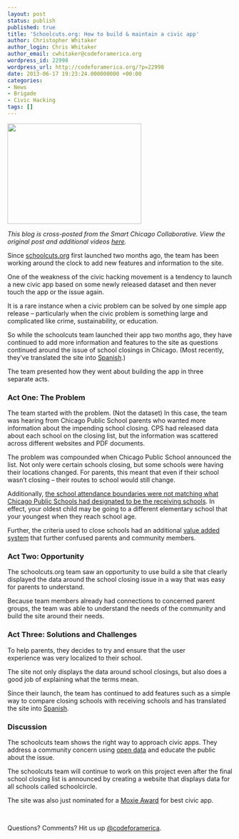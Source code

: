 ```yaml
---
layout: post
status: publish
published: true
title: 'Schoolcuts.org: How to build & maintain a civic app'
author: Christopher Whitaker
author_login: Chris Whitaker
author_email: cwhitaker@codeforamerica.org
wordpress_id: 22998
wordpress_url: http://codeforamerica.org/?p=22998
date: 2013-06-17 19:23:24.000000000 +00:00
categories:
- News
- Brigade
- Civic Hacking
tags: []
---
```

<a href="http://codeforamerica.org/wp-content/uploads/2013/06/8677168576_a44e83fb8f_z1.jpg"><img class="alignleft size-medium wp-image-22999" title="8677168576_a44e83fb8f_z" src="http://codeforamerica.org/wp-content/uploads/2013/06/8677168576_a44e83fb8f_z1-300x225.jpg" alt="" width="300" height="225" /></a>

<em>This blog is cross-posted from the Smart Chicago Collaborative. View the original post and additional videos <a href="http://www.smartchicagocollaborative.org/the-schoolcuts-org-teams-school-us-on-how-to-build-a-civic-app-even-after-launch/">here</a>.</em>

Since <a href="http://www.smartchicagocollaborative.org/the-schoolcuts-org-teams-school-us-on-how-to-build-a-civic-app-even-after-launch/%3Ca%20href=%22http://www.flickr.com/photos/91210421@N03/8743625485/%22%20title=%22schoolcutsspanish%20by%20CivicWhitaker,%20on%20Flickr%22%3E%3Cimg%20src=%22http://farm8.staticflickr.com/7292/8743625485_ae8167f485_z.jpg%22%20width=%22640%22%20height=%22424%22%20alt=%22schoolcutsspanish%22%3E%3C/a%3E">schoolcuts.org</a> first launched two months ago, the team has been working around the clock to add new features and information to the site.

One of the weakness of the civic hacking movement is a tendency to launch a new civic app based on some newly released dataset and then never touch the app or the issue again.

It is a rare instance when a civic problem can be solved by one simple app release – particularly when the civic problem is something large and complicated like crime, sustainability, or education.

So while the schoolcuts team launched their app two months ago, they have continued to add more information and features to the site as questions continued around the issue of school closings in Chicago. (Most recently, they’ve translated the site into <a href="http://schoolcuts.org/schools/33?locale=es">Spanish</a>.)

The team presented how they went about building the app in three separate acts.
<h3>Act One: The Problem</h3>
The team started with the problem. (Not the dataset) In this case, the team was hearing from Chicago Public School parents who wanted more information about the impending school closing. CPS had released data about each school on the closing list, but the information was scattered across different websites and PDF documents.

The problem was compounded when Chicago Public School announced the list. Not only were certain schools closing, but some schools were having their locations changed. For parents, this meant that even if their school wasn’t closing – their routes to school would still change.

Additionally, <a href="http://schoolcuts.wordpress.com/2013/04/08/receiving-school-neighborhood/">the school attendance boundaries were not matching what Chicago Public Schools had designated to be the receiving schools</a>. In effect, your oldest child may be going to a different elementary school that your youngest when they reach school age.

Further, the criteria used to close schools had an additional <a href="http://schoolcuts.wordpress.com/2013/04/28/more-confusion-about-cps-closing-criteria/">value added system</a> that further confused parents and community members.
<h3>Act Two: Opportunity</h3>
The schoolcuts.org team saw an opportunity to use build a site that clearly displayed the data around the school closing issue in a way that was easy for parents to understand.

Because team members already had connections to concerned parent groups, the team was able to understand the needs of the community and build the site around their needs.
<h3>Act Three: Solutions and Challenges</h3>
To help parents, they decides to try and ensure that the user experience was very localized to their school.

The site not only displays the data around school closings, but also does a good job of explaining what the terms mean.

Since their launch, the team has continued to add features such as a simple way to compare closing schools with receiving schools and has translated the site into <a href="http://schoolcuts.org/?locale=es">Spanish</a>.
<h3>Discussion</h3>
The schoolcuts team shows the right way to approach civic apps. They address a community concern using <a href="http://www.cps.edu/Schools/Pages/school.aspx?id=609907">open data</a> and educate the public about the issue.

The schoolcuts team will continue to work on this project even after the final school closing list is announced by creating a website that displays data for all schools called schoolcircle.

The site was also just nominated for a <a href="http://moxieawards.builtinchicago.org/?page_id=1791">Moxie Award</a> for best civic app.

&nbsp;

Questions? Comments? Hit us up <a href="http://twitter.com/codeforamerica" target="_blank">@codeforamerica</a>.

